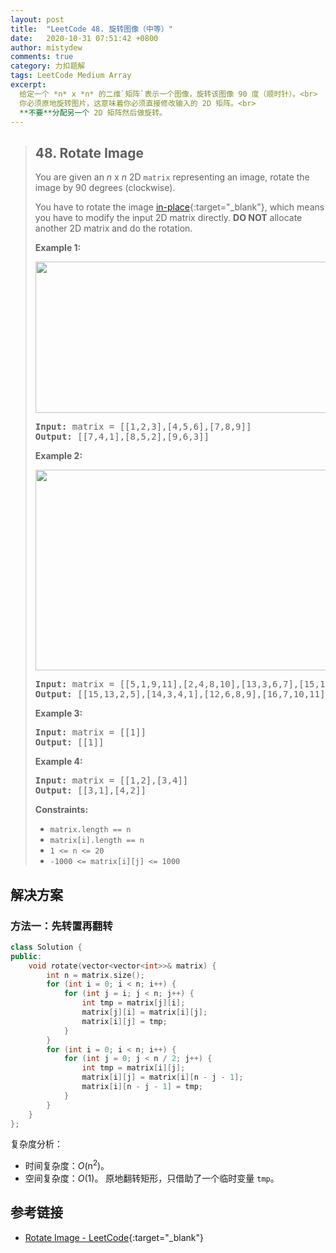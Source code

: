 ```yaml
---
layout: post
title:  "LeetCode 48. 旋转图像（中等）"
date:   2020-10-31 07:51:42 +0800
author: mistydew
comments: true
category: 力扣题解
tags: LeetCode Medium Array
excerpt:
  给定一个 *n* x *n* 的二维`矩阵`表示一个图像，旋转该图像 90 度（顺时针）。<br>
  你必须原地旋转图片，这意味着你必须直接修改输入的 2D 矩阵。<br>
  **不要**分配另一个 2D 矩阵然后做旋转。
---
```

> ## 48. Rotate Image
> 
> You are given an *n* x *n* 2D `matrix` representing an image, rotate the image
> by 90 degrees (clockwise).
> 
> You have to rotate the image [in-place](https://en.wikipedia.org/wiki/In-place_algorithm){:target="_blank"},
> which means you have to modify the input 2D matrix directly. **DO NOT**
> allocate another 2D matrix and do the rotation.
> 
> **Example 1:**
> 
> <img alt="" src="https://assets.leetcode.com/uploads/2020/08/28/mat1.jpg" style="width: 642px; height: 242px;">
> 
> <pre>
> <strong>Input:</strong> matrix = [[1,2,3],[4,5,6],[7,8,9]]
> <strong>Output:</strong> [[7,4,1],[8,5,2],[9,6,3]]
> </pre>
> 
> **Example 2:**
> 
> <img alt="" src="https://assets.leetcode.com/uploads/2020/08/28/mat2.jpg" style="width: 800px; height: 321px;">
> 
> <pre>
> <strong>Input:</strong> matrix = [[5,1,9,11],[2,4,8,10],[13,3,6,7],[15,14,12,16]]
> <strong>Output:</strong> [[15,13,2,5],[14,3,4,1],[12,6,8,9],[16,7,10,11]]
> </pre>
> 
> **Example 3:**
> 
> <pre>
> <strong>Input:</strong> matrix = [[1]]
> <strong>Output:</strong> [[1]]
> </pre>
> 
> **Example 4:**
> 
> <pre>
> <strong>Input:</strong> matrix = [[1,2],[3,4]]
> <strong>Output:</strong> [[3,1],[4,2]]
> </pre>
>  
> **Constraints:**
> 
> * `matrix.length == n`
> * `matrix[i].length == n`
> * `1 <= n <= 20`
> * `-1000 <= matrix[i][j] <= 1000`

## 解决方案

### 方法一：先转置再翻转

```cpp
class Solution {
public:
    void rotate(vector<vector<int>>& matrix) {
        int n = matrix.size();
        for (int i = 0; i < n; i++) {
            for (int j = i; j < n; j++) {
                int tmp = matrix[j][i];
                matrix[j][i] = matrix[i][j];
                matrix[i][j] = tmp;
            }
        }
        for (int i = 0; i < n; i++) {
            for (int j = 0; j < n / 2; j++) {
                int tmp = matrix[i][j];
                matrix[i][j] = matrix[i][n - j - 1];
                matrix[i][n - j - 1] = tmp;
            }
        }
    }
};
```

复杂度分析：
* 时间复杂度：*O*(n<sup>2</sup>)。
* 空间复杂度：*O*(1)。
  原地翻转矩形，只借助了一个临时变量 `tmp`。

## 参考链接

* [Rotate Image - LeetCode](https://leetcode.com/problems/rotate-image/){:target="_blank"}

